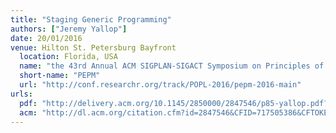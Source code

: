 ```yaml
---
title: "Staging Generic Programming"
authors: ["Jeremy Yallop"]
date: 20/01/2016
venue: Hilton St. Petersburg Bayfront
  location: Florida, USA
  name: "the 43rd Annual ACM SIGPLAN-SIGACT Symposium on Principles of Programming Languages"
  short-name: "PEPM"
  url: "http://conf.researchr.org/track/POPL-2016/pepm-2016-main"
urls:
  pdf: "http://delivery.acm.org/10.1145/2850000/2847546/p85-yallop.pdf?ip=51.7.169.156&id=2847546&acc=OPENTOC&key=4D4702B0C3E38B35%2E4D4702B0C3E38B35%2E4D4702B0C3E38B35%2E9F04A3A78F7D3B8D&CFID=717505386&CFTOKEN=48168963&__acm__=1484833616_d08a2ca64b29c43a3e1fdbb49b9b9f76"
  acm: "http://dl.acm.org/citation.cfm?id=2847546&CFID=717505386&CFTOKEN=48168963"
---
```

